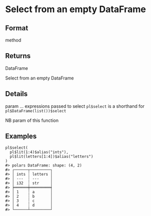 # Select from an empty DataFrame

## Format

method

## Returns

DataFrame

Select from an empty DataFrame

## Details

param ... expressions passed to select `pl$select` is a shorthand for `pl$DataFrame(list())$select`

NB param of this function

## Examples

<pre class='r-example'><code><span class='r-in'><span><span class='va'>pl</span><span class='op'>$</span><span class='fu'>select</span><span class='op'>(</span></span></span>
<span class='r-in'><span>  <span class='va'>pl</span><span class='op'>$</span><span class='fu'>lit</span><span class='op'>(</span><span class='fl'>1</span><span class='op'>:</span><span class='fl'>4</span><span class='op'>)</span><span class='op'>$</span><span class='fu'>alias</span><span class='op'>(</span><span class='st'>"ints"</span><span class='op'>)</span>,</span></span>
<span class='r-in'><span>  <span class='va'>pl</span><span class='op'>$</span><span class='fu'>lit</span><span class='op'>(</span><span class='va'>letters</span><span class='op'>[</span><span class='fl'>1</span><span class='op'>:</span><span class='fl'>4</span><span class='op'>]</span><span class='op'>)</span><span class='op'>$</span><span class='fu'>alias</span><span class='op'>(</span><span class='st'>"letters"</span><span class='op'>)</span></span></span>
<span class='r-in'><span><span class='op'>)</span></span></span>
<span class='r-out co'><span class='r-pr'>#&gt;</span> polars DataFrame: shape: (4, 2)</span>
<span class='r-out co'><span class='r-pr'>#&gt;</span> ┌──────┬─────────┐</span>
<span class='r-out co'><span class='r-pr'>#&gt;</span> │ ints ┆ letters │</span>
<span class='r-out co'><span class='r-pr'>#&gt;</span> │ ---  ┆ ---     │</span>
<span class='r-out co'><span class='r-pr'>#&gt;</span> │ i32  ┆ str     │</span>
<span class='r-out co'><span class='r-pr'>#&gt;</span> ╞══════╪═════════╡</span>
<span class='r-out co'><span class='r-pr'>#&gt;</span> │ 1    ┆ a       │</span>
<span class='r-out co'><span class='r-pr'>#&gt;</span> │ 2    ┆ b       │</span>
<span class='r-out co'><span class='r-pr'>#&gt;</span> │ 3    ┆ c       │</span>
<span class='r-out co'><span class='r-pr'>#&gt;</span> │ 4    ┆ d       │</span>
<span class='r-out co'><span class='r-pr'>#&gt;</span> └──────┴─────────┘</span>
 </code></pre>